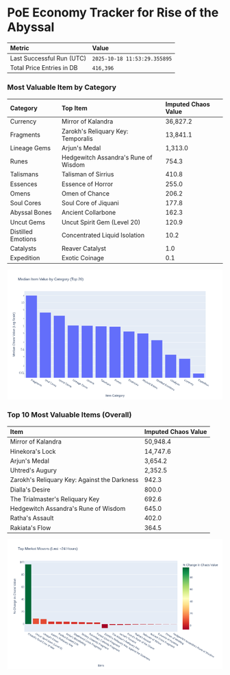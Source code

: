 # PoE Economy Tracker for Rise of the Abyssal

<!-- START_MAINTENANCE -->
| Metric | Value |
|:---|:---|
| Last Successful Run (UTC) | `2025-10-18 11:53:29.355895` |
| Total Price Entries in DB | `416,396` |

<!-- END_MAINTENANCE -->

<!-- START_DATAFRAME_DEBUG -->
<!-- END_DATAFRAME_DEBUG -->

<!-- START_CATEGORY_ANALYSIS -->
### Most Valuable Item by Category
| Category | Top Item | Imputed Chaos Value |
| :--- | :--- | :--- |
| Currency | Mirror of Kalandra | 36,827.2 |
| Fragments | Zarokh's Reliquary Key: Temporalis | 13,841.1 |
| Lineage Gems | Arjun's Medal | 1,313.0 |
| Runes | Hedgewitch Assandra's Rune of Wisdom | 754.3 |
| Talismans | Talisman of Sirrius | 410.8 |
| Essences | Essence of Horror | 255.0 |
| Omens | Omen of Chance | 206.2 |
| Soul Cores | Soul Core of Jiquani | 177.8 |
| Abyssal Bones | Ancient Collarbone | 162.3 |
| Uncut Gems | Uncut Spirit Gem (Level 20) | 120.9 |
| Distilled Emotions | Concentrated Liquid Isolation | 10.2 |
| Catalysts | Reaver Catalyst | 1.0 |
| Expedition | Exotic Coinage | 0.1 |


![Category Analysis Chart](charts/category_analysis.png)
<!-- END_ANALYSIS -->

<!-- START_ANALYSIS -->
### Top 10 Most Valuable Items (Overall)
| Item | Imputed Chaos Value |
| :--- | :--- |
| Mirror of Kalandra | 50,948.4 |
| Hinekora's Lock | 14,747.6 |
| Arjun's Medal | 3,654.2 |
| Uhtred's Augury | 2,352.5 |
| Zarokh's Reliquary Key: Against the Darkness | 942.3 |
| Dialla's Desire | 800.0 |
| The Trialmaster's Reliquary Key | 692.6 |
| Hedgewitch Assandra's Rune of Wisdom | 645.0 |
| Ratha's Assault | 402.0 |
| Rakiata's Flow | 364.5 |


![Market Movers Chart](charts/market_movers.png)
<!-- END_ANALYSIS -->
